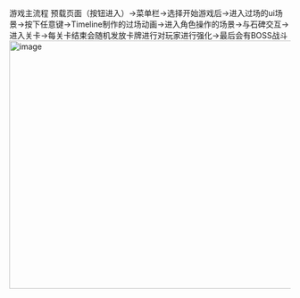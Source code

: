 游戏主流程
预载页面（按钮进入）->菜单栏->选择开始游戏后->进入过场的ui场景->按下任意键->Timeline制作的过场动画->进入角色操作的场景->与石碑交互->进入关卡->每关卡结束会随机发放卡牌进行对玩家进行强化->最后会有BOSS战斗
<img width="865" height="445" alt="image" src="https://github.com/user-attachments/assets/2aa14573-f638-4105-be8b-9fe7e34afb55" />


